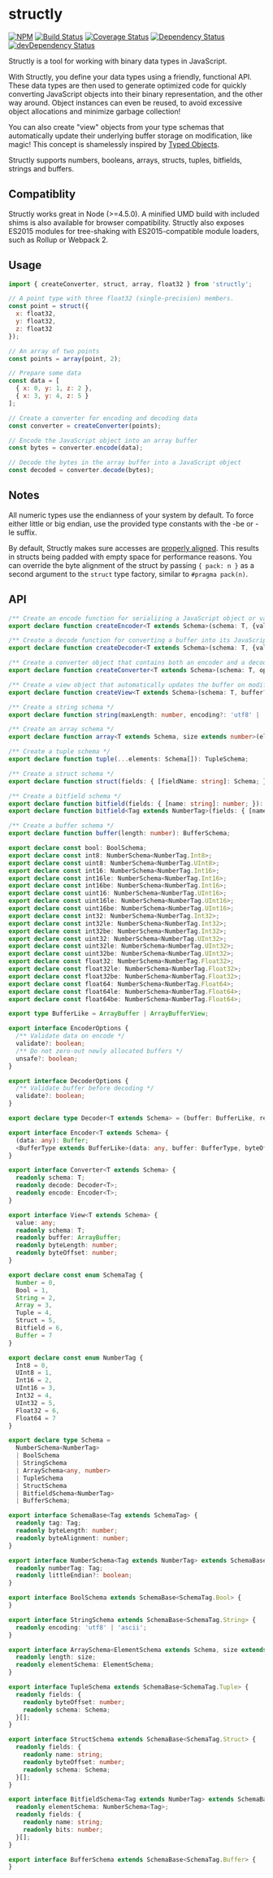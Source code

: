 # structly

[![NPM](https://img.shields.io/npm/v/structly.svg)](https://www.npmjs.com/package/structly)
[![Build Status](https://img.shields.io/travis/maxdavidson/structly/master.svg)](https://travis-ci.org/maxdavidson/structly)
[![Coverage Status](https://img.shields.io/coveralls/maxdavidson/structly/master.svg)](https://coveralls.io/github/maxdavidson/structly?branch=master)
[![Dependency Status](https://img.shields.io/david/maxdavidson/structly.svg)](https://david-dm.org/maxdavidson/structly)
[![devDependency Status](https://img.shields.io/david/dev/maxdavidson/structly.svg)](https://david-dm.org/maxdavidson/structly?type=dev)

Structly is a tool for working with binary data types in JavaScript.

With Structly, you define your data types using a friendly, functional API.
These data types are then used to generate optimized code for quickly converting
JavaScript objects into their binary representation, and the other way around.
Object instances can even be reused, to avoid excessive object allocations
and minimize garbage collection!

You can also create "view" objects from your type schemas that automatically update
their underlying buffer storage on modification, like magic! This concept is shamelessly inspired
by [Typed Objects](http://wiki.ecmascript.org/doku.php?id=harmony:typed_objects).

Structly supports numbers, booleans, arrays, structs, tuples, bitfields, strings and buffers.

## Compatiblity

Structly works great in Node (>=4.5.0). A minified UMD build with included shims is also available for browser compatibility. Structly also exposes ES2015 modules for tree-shaking with ES2015-compatible module loaders, such as Rollup or Webpack 2.

## Usage

```javascript
import { createConverter, struct, array, float32 } from 'structly';

// A point type with three float32 (single-precision) members.
const point = struct({
  x: float32,
  y: float32,
  z: float32
});

// An array of two points
const points = array(point, 2);

// Prepare some data
const data = [
  { x: 0, y: 1, z: 2 },
  { x: 3, y: 4, z: 5 }
];

// Create a converter for encoding and decoding data
const converter = createConverter(points);

// Encode the JavaScript object into an array buffer
const bytes = converter.encode(data);

// Decode the bytes in the array buffer into a JavaScript object
const decoded = converter.decode(bytes);
```


## Notes

All numeric types use the endianness of your system by default. To force either
little or big endian, use the provided type constants with the -be or -le suffix.

By default, Structly makes sure accesses are [properly aligned](https://en.wikipedia.org/wiki/Data_structure_alignment).
This results in structs being padded with empty space for performance reasons.
You can override the byte alignment of the struct by passing
`{ pack: n }` as a second argument to the `struct` type factory, similar to `#pragma pack(n)`.


## API

```typescript
/** Create an encode function for serializing a JavaScript object or value into a buffer */
export declare function createEncoder<T extends Schema>(schema: T, {validate, unsafe}?: EncoderOptions): Encoder<T>;

/** Create a decode function for converting a buffer into its JavaScript representation */
export declare function createDecoder<T extends Schema>(schema: T, {validate}?: DecoderOptions): Decoder<T>;

/** Create a converter object that contains both an encoder and a decoder */
export declare function createConverter<T extends Schema>(schema: T, options?: EncoderOptions & DecoderOptions): Converter<T>;

/** Create a view object that automatically updates the buffer on modification */
export declare function createView<T extends Schema>(schema: T, buffer?: BufferLike, byteOffset?: number): View<T>;

/** Create a string schema */
export declare function string(maxLength: number, encoding?: 'utf8' | 'ascii'): StringSchema;

/** Create an array schema */
export declare function array<T extends Schema, size extends number>(elementSchema: T, length: size, { pack }?: { pack?: boolean | number; }): ArraySchema<T, size>;

/** Create a tuple schema */
export declare function tuple(...elements: Schema[]): TupleSchema;

/** Create a struct schema */
export declare function struct(fields: { [fieldName: string]: Schema; }, { reorder, pack }?: { reorder?: boolean; pack?: number; }): StructSchema;

/** Create a bitfield schema */
export declare function bitfield(fields: { [name: string]: number; }): BitfieldSchema<NumberTag.UInt32>;
export declare function bitfield<Tag extends NumberTag>(fields: { [name: string]: number; }, elementSchema: NumberSchema<Tag>): BitfieldSchema<Tag>;

/** Create a buffer schema */
export declare function buffer(length: number): BufferSchema;

export declare const bool: BoolSchema;
export declare const int8: NumberSchema<NumberTag.Int8>;
export declare const uint8: NumberSchema<NumberTag.UInt8>;
export declare const int16: NumberSchema<NumberTag.Int16>;
export declare const int16le: NumberSchema<NumberTag.Int16>;
export declare const int16be: NumberSchema<NumberTag.Int16>;
export declare const uint16: NumberSchema<NumberTag.UInt16>;
export declare const uint16le: NumberSchema<NumberTag.UInt16>;
export declare const uint16be: NumberSchema<NumberTag.UInt16>;
export declare const int32: NumberSchema<NumberTag.Int32>;
export declare const int32le: NumberSchema<NumberTag.Int32>;
export declare const int32be: NumberSchema<NumberTag.Int32>;
export declare const uint32: NumberSchema<NumberTag.UInt32>;
export declare const uint32le: NumberSchema<NumberTag.UInt32>;
export declare const uint32be: NumberSchema<NumberTag.UInt32>;
export declare const float32: NumberSchema<NumberTag.Float32>;
export declare const float32le: NumberSchema<NumberTag.Float32>;
export declare const float32be: NumberSchema<NumberTag.Float32>;
export declare const float64: NumberSchema<NumberTag.Float64>;
export declare const float64le: NumberSchema<NumberTag.Float64>;
export declare const float64be: NumberSchema<NumberTag.Float64>;

export type BufferLike = ArrayBuffer | ArrayBufferView;

export interface EncoderOptions {
  /** Validate data on encode */
  validate?: boolean;
  /** Do not zero-out newly allocated buffers */
  unsafe?: boolean;
}

export interface DecoderOptions {
  /** Validate buffer before decoding */
  validate?: boolean;
}

export declare type Decoder<T extends Schema> = (buffer: BufferLike, result?: any, byteOffset?: number) => any;

export interface Encoder<T extends Schema> {
  (data: any): Buffer;
  <BufferType extends BufferLike>(data: any, buffer: BufferType, byteOffset?: number): BufferType;
}

export interface Converter<T extends Schema> {
  readonly schema: T;
  readonly decode: Decoder<T>;
  readonly encode: Encoder<T>;
}

export interface View<T extends Schema> {
  value: any;
  readonly schema: T;
  readonly buffer: ArrayBuffer;
  readonly byteLength: number;
  readonly byteOffset: number;
}

export declare const enum SchemaTag {
  Number = 0,
  Bool = 1,
  String = 2,
  Array = 3,
  Tuple = 4,
  Struct = 5,
  Bitfield = 6,
  Buffer = 7
}

export declare const enum NumberTag {
  Int8 = 0,
  UInt8 = 1,
  Int16 = 2,
  UInt16 = 3,
  Int32 = 4,
  UInt32 = 5,
  Float32 = 6,
  Float64 = 7
}

export declare type Schema =
  NumberSchema<NumberTag>
  | BoolSchema
  | StringSchema
  | ArraySchema<any, number>
  | TupleSchema
  | StructSchema
  | BitfieldSchema<NumberTag>
  | BufferSchema;

export interface SchemaBase<Tag extends SchemaTag> {
  readonly tag: Tag;
  readonly byteLength: number;
  readonly byteAlignment: number;
}

export interface NumberSchema<Tag extends NumberTag> extends SchemaBase<SchemaTag.Number> {
  readonly numberTag: Tag;
  readonly littleEndian?: boolean;
}

export interface BoolSchema extends SchemaBase<SchemaTag.Bool> {
}

export interface StringSchema extends SchemaBase<SchemaTag.String> {
  readonly encoding: 'utf8' | 'ascii';
}

export interface ArraySchema<ElementSchema extends Schema, size extends number> extends SchemaBase<SchemaTag.Array> {
  readonly length: size;
  readonly elementSchema: ElementSchema;
}

export interface TupleSchema extends SchemaBase<SchemaTag.Tuple> {
  readonly fields: {
    readonly byteOffset: number;
    readonly schema: Schema;
  }[];
}

export interface StructSchema extends SchemaBase<SchemaTag.Struct> {
  readonly fields: {
    readonly name: string;
    readonly byteOffset: number;
    readonly schema: Schema;
  }[];
}

export interface BitfieldSchema<Tag extends NumberTag> extends SchemaBase<SchemaTag.Bitfield> {
  readonly elementSchema: NumberSchema<Tag>;
  readonly fields: {
    readonly name: string;
    readonly bits: number;
  }[];
}

export interface BufferSchema extends SchemaBase<SchemaTag.Buffer> {
}
```

